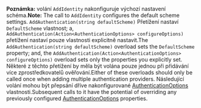 <span data-ttu-id="0e5fa-101">**Poznámka:** volání `AddIdentity` nakonfiguruje výchozí nastavení schéma.</span><span class="sxs-lookup"><span data-stu-id="0e5fa-101">**Note:** The call to `AddIdentity` configures the default scheme settings.</span></span> <span data-ttu-id="0e5fa-102">`AddAuthentication(string defaultScheme)` Přetížení nastaví `DefaultScheme` vlastnost; a, `AddAuthentication(Action<AuthenticationOptions> configureOptions)` přetížení nastaví pouze vlastnosti explicitně nastavit.</span><span class="sxs-lookup"><span data-stu-id="0e5fa-102">The `AddAuthentication(string defaultScheme)` overload sets the `DefaultScheme` property; and, the `AddAuthentication(Action<AuthenticationOptions> configureOptions)` overload sets only the properties you explicitly set.</span></span> <span data-ttu-id="0e5fa-103">Některé z těchto přetížení by měla být volána pouze jednou při přidávání více zprostředkovatelů ověřování.</span><span class="sxs-lookup"><span data-stu-id="0e5fa-103">Either of these overloads should only be called once when adding multiple authentication providers.</span></span> <span data-ttu-id="0e5fa-104">Následující volání mohou být přepsání dříve nakonfigurované [AuthenticationOptions](https://docs.microsoft.com/aspnet/core/api/microsoft.aspnetcore.builder.authenticationoptions) vlastnosti.</span><span class="sxs-lookup"><span data-stu-id="0e5fa-104">Subsequent calls to it have the potential of overriding any previously configured [AuthenticationOptions](https://docs.microsoft.com/aspnet/core/api/microsoft.aspnetcore.builder.authenticationoptions) properties.</span></span>